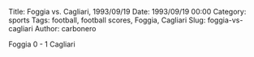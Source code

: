 Title: Foggia vs. Cagliari, 1993/09/19
Date: 1993/09/19 00:00
Category: sports
Tags: football, football scores, Foggia, Cagliari
Slug: foggia-vs-cagliari
Author: carbonero


Foggia 0 - 1 Cagliari

